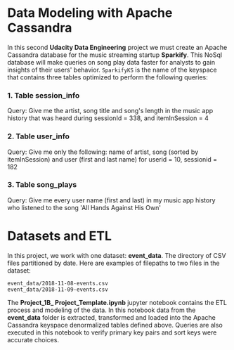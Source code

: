 # Data Modeling with Apache Cassandra
In this second **Udacity Data Engineering** project we must create an Apache Cassandra database for the music streaming startup **Sparkify**. This NoSql database will make queries on song play data faster for analysts to gain insights of their users' behavior. ```SparkifyKS``` is the name of the keyspace that contains three tables optimized to perform the following queries:

### 1. Table session_info
Query: 
Give me the artist, song title and song's length in the music app history that was heard during sessionId = 338, and itemInSession = 4

### 2. Table user_info
Query:
Give me only the following: name of artist, song (sorted by itemInSession) and user (first and last name) for userid = 10, sessionid = 182

### 3. Table song_plays
Query: 
Give me every user name (first and last) in my music app history who listened to the song 'All Hands Against His Own'


# Datasets and ETL

In this project, we work with one dataset: **event_data**. The directory of CSV files partitioned by date. Here are examples of filepaths to two files in the dataset:
````
event_data/2018-11-08-events.csv
event_data/2018-11-09-events.csv
````
The **Project_1B_ Project_Template.ipynb** jupyter notebook contains the ETL process and modeling of the data. In this notebook data from the **event_data** folder is extracted, transformed and loaded into the Apache Cassandra keyspace denormalized tables defined above. Queries are also executed in this notebook to verify primary key pairs and sort keys were accurate choices. 

